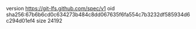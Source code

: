 version https://git-lfs.github.com/spec/v1
oid sha256:67b6b6cd0c634273b484c8dd067635f6fa554c7b3232df585934d6c294d01ef4
size 24192
